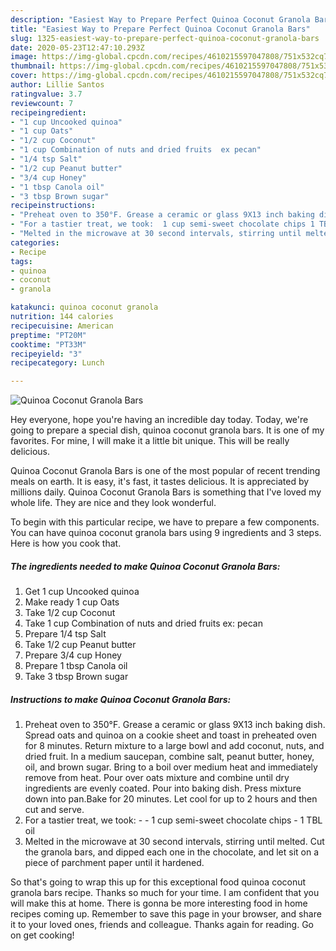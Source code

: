 ```yaml
---
description: "Easiest Way to Prepare Perfect Quinoa Coconut Granola Bars"
title: "Easiest Way to Prepare Perfect Quinoa Coconut Granola Bars"
slug: 1325-easiest-way-to-prepare-perfect-quinoa-coconut-granola-bars
date: 2020-05-23T12:47:10.293Z
image: https://img-global.cpcdn.com/recipes/4610215597047808/751x532cq70/quinoa-coconut-granola-bars-recipe-main-photo.jpg
thumbnail: https://img-global.cpcdn.com/recipes/4610215597047808/751x532cq70/quinoa-coconut-granola-bars-recipe-main-photo.jpg
cover: https://img-global.cpcdn.com/recipes/4610215597047808/751x532cq70/quinoa-coconut-granola-bars-recipe-main-photo.jpg
author: Lillie Santos
ratingvalue: 3.7
reviewcount: 7
recipeingredient:
- "1 cup Uncooked quinoa"
- "1 cup Oats"
- "1/2 cup Coconut"
- "1 cup Combination of nuts and dried fruits  ex pecan"
- "1/4 tsp Salt"
- "1/2 cup Peanut butter"
- "3/4 cup Honey"
- "1 tbsp Canola oil"
- "3 tbsp Brown sugar"
recipeinstructions:
- "Preheat oven to 350°F. Grease a ceramic or glass 9X13 inch baking dish.  Spread oats and quinoa on a cookie sheet and toast in preheated oven for 8 minutes. Return mixture to a large bowl and add coconut, nuts, and dried fruit.  In a medium saucepan, combine salt, peanut butter, honey, oil, and brown sugar. Bring to a boil over medium heat and immediately remove from heat. Pour over oats mixture and combine until dry ingredients are evenly coated. Pour into baking dish. Press mixture down into pan.Bake for 20 minutes. Let cool for up to 2 hours and then cut and serve."
- "For a tastier treat, we took:  1 cup semi-sweet chocolate chips 1 TBL oil"
- "Melted in the microwave at 30 second intervals, stirring until melted.  Cut the granola bars, and dipped each one in the chocolate, and let sit on a piece of parchment paper until it hardened."
categories:
- Recipe
tags:
- quinoa
- coconut
- granola

katakunci: quinoa coconut granola 
nutrition: 144 calories
recipecuisine: American
preptime: "PT20M"
cooktime: "PT33M"
recipeyield: "3"
recipecategory: Lunch

---
```



![Quinoa Coconut Granola Bars](https://img-global.cpcdn.com/recipes/4610215597047808/751x532cq70/quinoa-coconut-granola-bars-recipe-main-photo.jpg)

Hey everyone, hope you're having an incredible day today. Today, we're going to prepare a special dish, quinoa coconut granola bars. It is one of my favorites. For mine, I will make it a little bit unique. This will be really delicious.



Quinoa Coconut Granola Bars is one of the most popular of recent trending meals on earth. It is easy, it's fast, it tastes delicious. It is appreciated by millions daily. Quinoa Coconut Granola Bars is something that I've loved my whole life. They are nice and they look wonderful.


To begin with this particular recipe, we have to prepare a few components. You can have quinoa coconut granola bars using 9 ingredients and 3 steps. Here is how you cook that.

<!--inarticleads1-->

##### The ingredients needed to make Quinoa Coconut Granola Bars:

1. Get 1 cup Uncooked quinoa
1. Make ready 1 cup Oats
1. Take 1/2 cup Coconut
1. Take 1 cup Combination of nuts and dried fruits  ex: pecan
1. Prepare 1/4 tsp Salt
1. Take 1/2 cup Peanut butter
1. Prepare 3/4 cup Honey
1. Prepare 1 tbsp Canola oil
1. Take 3 tbsp Brown sugar




<!--inarticleads2-->

##### Instructions to make Quinoa Coconut Granola Bars:

1. Preheat oven to 350°F. Grease a ceramic or glass 9X13 inch baking dish.  Spread oats and quinoa on a cookie sheet and toast in preheated oven for 8 minutes. Return mixture to a large bowl and add coconut, nuts, and dried fruit.  In a medium saucepan, combine salt, peanut butter, honey, oil, and brown sugar. Bring to a boil over medium heat and immediately remove from heat. Pour over oats mixture and combine until dry ingredients are evenly coated. Pour into baking dish. Press mixture down into pan.Bake for 20 minutes. Let cool for up to 2 hours and then cut and serve.
1. For a tastier treat, we took: -  - 1 cup semi-sweet chocolate chips - 1 TBL oil
1. Melted in the microwave at 30 second intervals, stirring until melted.  Cut the granola bars, and dipped each one in the chocolate, and let sit on a piece of parchment paper until it hardened.




So that's going to wrap this up for this exceptional food quinoa coconut granola bars recipe. Thanks so much for your time. I am confident that you will make this at home. There is gonna be more interesting food in home recipes coming up. Remember to save this page in your browser, and share it to your loved ones, friends and colleague. Thanks again for reading. Go on get cooking!
